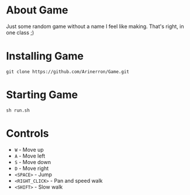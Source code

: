 # About Game
Just some random game without a name I feel like making. That's right, in one class ;)

# Installing Game
```
git clone https://github.com/Arinerron/Game.git
```

# Starting Game
```
sh run.sh
```

# Controls
- `W` - Move up
- `A` - Move left
- `S` - Move down
- `D` - Move right
- `<SPACE>` - Jump
- `<RIGHT_CLICK>` - Pan and speed walk
- `<SHIFT>` - Slow walk
